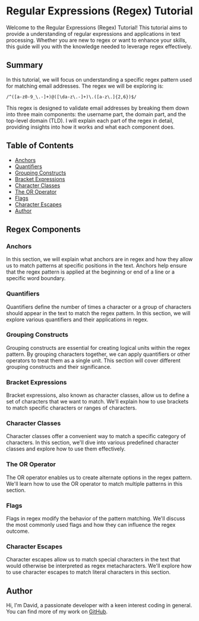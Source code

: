 # Regular Expressions (Regex) Tutorial

Welcome to the Regular Expressions (Regex) Tutorial! This tutorial aims to provide a understanding of regular expressions and applications in text processing. Whether you are new to regex or want to enhance your skills, this guide will you with the knowledge needed to leverage regex effectively.

## Summary

In this tutorial, we will focus on understanding a specific regex pattern used for matching email addresses. The regex we will be exploring is:

```regex
/^([a-z0-9_\.-]+)@([\da-z\.-]+)\.([a-z\.]{2,6})$/
```

This regex is designed to validate email addresses by breaking them down into three main components: the username part, the domain part, and the top-level domain (TLD). I will explain each part of the regex in detail, providing insights into how it works and what each component does.

## Table of Contents

- [Anchors](#anchors)
- [Quantifiers](#quantifiers)
- [Grouping Constructs](#grouping-constructs)
- [Bracket Expressions](#bracket-expressions)
- [Character Classes](#character-classes)
- [The OR Operator](#the-or-operator)
- [Flags](#flags)
- [Character Escapes](#character-escapes)
- [Author](#author)

## Regex Components

### Anchors

In this section, we will explain what anchors are in regex and how they allow us to match patterns at specific positions in the text. Anchors help ensure that the regex pattern is applied at the beginning or end of a line or a specific word boundary.

### Quantifiers

Quantifiers define the number of times a character or a group of characters should appear in the text to match the regex pattern. In this section, we will explore various quantifiers and their applications in regex.

### Grouping Constructs

Grouping constructs are essential for creating logical units within the regex pattern. By grouping characters together, we can apply quantifiers or other operators to treat them as a single unit. This section will cover different grouping constructs and their significance.

### Bracket Expressions

Bracket expressions, also known as character classes, allow us to define a set of characters that we want to match. We'll explain how to use brackets to match specific characters or ranges of characters.

### Character Classes

Character classes offer a convenient way to match a specific category of characters. In this section, we'll dive into various predefined character classes and explore how to use them effectively.

### The OR Operator

The OR operator enables us to create alternate options in the regex pattern. We'll learn how to use the OR operator to match multiple patterns in this section.

### Flags

Flags in regex modify the behavior of the pattern matching. We'll discuss the most commonly used flags and how they can influence the regex outcome.

### Character Escapes

Character escapes allow us to match special characters in the text that would otherwise be interpreted as regex metacharacters. We'll explore how to use character escapes to match literal characters in this section.

## Author

Hi, I'm David, a passionate developer with a keen interest coding in general. You can find more of my work on [GitHub](https://github.com/DavidHCCNguyen).